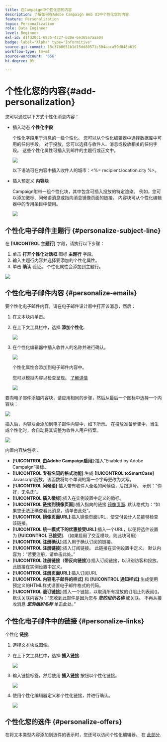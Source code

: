 ```yaml
---
title: 在Campaign中个性化您的内容
description: 了解如何在Adobe Campaign Web UI中个性化您的内容
feature: Personalization
topic: Personalization
role: Data Engineer
level: Beginner
exl-id: d1fd20c1-6835-4727-b20e-6e365a7aaa04
badge: label="Alpha" type="Informitive"
source-git-commit: 15c37b0651b1d15dd80571c504aaca59d848b619
workflow-type: tm+mt
source-wordcount: '656'
ht-degree: 0%

---
```



# 个性化您的内容{#add-personalization}

您可以通过以下方式个性化消息内容：

* 插入动态 **个性化字段**

   个性化字段用于消息的一级个性化。 您可以从个性化编辑器中选择数据库中可用的任何字段。 对于投放，您可以选择与收件人、消息或投放相关的任何字段。 这些个性化属性可插入到邮件的主题行或正文中。

   ![](assets/perso-subject-line.png)

   以下语法可在内容中插入收件人的城市：&lt;%= recipient.location.city %>。

* 插入预定义 **内容块**

   Campaign附带一组个性化块，其中包含可插入投放的特定渲染。 例如，您可以添加徽标、问候语消息或指向消息镜像页面的链接。 内容块可从个性化编辑器中的专用条目中使用。

   ![](assets/perso-content-blocks.png)
<!--
* Create **conditional content**

    Configure conditional content to add dynamic personalization based on the recipient’s profile for example. Text blocks and/or images are inserted when a particular condition is true.
-->

## 个性化电子邮件主题行 {#personalize-subject-line}

在 **[!UICONTROL 主题行]** 字段，请执行以下步骤：

1. 单击 **打开个性化对话框** 图标 **主题行** 字段。
1. 输入主题行内容并选择要添加的个性化属性。
1. 单击 **确认** 验证。 个性化属性会添加到主题行。

![](assets/perso-subject.png)

## 个性化电子邮件内容 {#personalize-emails}

要个性化电子邮件内容，请在电子邮件设计器中打开该消息，然后：

1. 在文本块内单击。
1. 在上下文工具栏中，选择 **添加个性化**.

   ![](assets/perso-add-to-content.png)

1. 在个性化编辑器中插入收件人的名称并进行确认。

   ![](assets/perso-add-name.png)

   个性化属性会添加到电子邮件内容中。

   您可以模拟内容以检查呈现。 [了解详情](../preview-test/preview-content.md)

   ![](assets/perso-rendering.png)

要向电子邮件添加内容块，请应用相同的步骤，然后从最后一个图标中选择一个内容块：

![](assets/perso-insert-block.png)

插入后，内容块会添加到电子邮件内容中，如下所示。 在投放准备步骤中，当生成个性化时，会自动将其调整为收件人用户档案。

![](assets/perso-content-block-in-email.png)


内置内容块包括：

* **[!UICONTROL 由Adobe Campaign启用]**:插入“Enabled by Adobe Campaign”徽标。
* **[!UICONTROL 专有名词的格式功能]**:生成 **[!UICONTROL toSmartCase]** Javascript函数，该函数将每个单词的第一个字母更改为大写。
* **[!UICONTROL 问候语]**:插入带有收件人全名的问候语，后跟逗号。 示例：“你好，无名氏”。
* **[!UICONTROL 插入徽标]**:插入在实例设置中定义的徽标。
* **[!UICONTROL 链接到镜像页面]**:插入指向的链接 [镜像页面](../content/mirror-page.md). 默认格式为：“如果您无法正确查看此消息，请单击此处”。
* **[!UICONTROL 镜像页面URL]**:插入镜像页面URL，使交付设计人员能够检查该链接。
* **[!UICONTROL 统一模式下的优惠接受URL]**:插入一个URL，以便将选件设置为 **[!UICONTROL 已接受]**. （如果启用了交互模块，则此块可用）
* **[!UICONTROL 注册确认]**:插入用于确认订阅的链接。
* **[!UICONTROL 注册链接]**:插入订阅链接。 此链接在实例设置中定义。 默认内容为：“若要注册，请单击此处。”
* **[!UICONTROL 注册链接（带反向链接）]**:插入订阅链接，以识别访客和投放。 此链接在实例设置中定义。
* **[!UICONTROL 注册页面URL]**:插入订阅URL
* **[!UICONTROL 内容电子邮件的样式]** 和 **[!UICONTROL 通知样式]**:生成使用预定义的HTML样式设置电子邮件格式的代码。
* **[!UICONTROL 退订链接]**:插入一个链接，以取消所有投放的订阻止列表阅()。 默认关联内容为：“您收到此邮件是因为您与 ***您的组织名称*** 或关联。 不再从接收消息 ***您的组织名称*** 单击此处。”



## 个性化电子邮件中的链接 {#personalize-links}

个性化 **链接**:

1. 选择文本块或图像。
1. 在上下文工具栏中，选择 **插入链接**.

   ![](assets/perso-link.png)

1. 输入链接标签，然后使用 **插入链接** 按钮以个性化链接。

   ![](assets/perso-link-insert-icon.png)

1. 使用个性化编辑器定义和个性化链接，并进行确认。

   ![](assets/perso-link-edit.png)


## 个性化您的选件 {#personalize-offers}

在将文本类型内容添加到选件的表示时，您还可以访问个性化编辑器。 在 [此部分](../content/offers.md).
